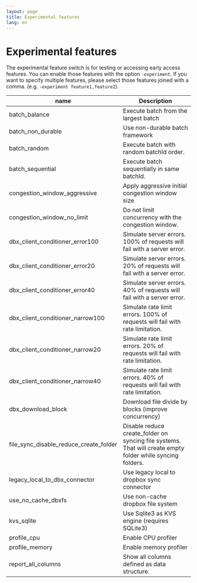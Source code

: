 ```yaml
---
layout: page
title: Experimental features
lang: en
---
```


# Experimental features

The experimental feature switch is for testing or accessing early access features. You can enable those features with the option `-experiment`. If you want to specify multiple features, please select those features joined with a comma. (e.g. `-experiment feature1,feature2`).

| name                                   | Description                                                                                                |
|----------------------------------------|------------------------------------------------------------------------------------------------------------|
| batch_balance                          | Execute batch from the largest batch                                                                       |
| batch_non_durable                      | Use non-durable batch framework                                                                            |
| batch_random                           | Execute batch with random batchId order.                                                                   |
| batch_sequential                       | Execute batch sequentially in same batchId.                                                                |
| congestion_window_aggressive           | Apply aggressive initial congestion window size                                                            |
| congestion_window_no_limit             | Do not limit concurrency with the congestion window.                                                       |
| dbx_client_conditioner_error100        | Simulate server errors. 100% of requests will fail with a server error.                                    |
| dbx_client_conditioner_error20         | Simulate server errors. 20% of requests will fail with a server error.                                     |
| dbx_client_conditioner_error40         | Simulate server errors. 40% of requests will fail with a server error.                                     |
| dbx_client_conditioner_narrow100       | Simulate rate limit errors. 100% of requests will fail with rate limitation.                               |
| dbx_client_conditioner_narrow20        | Simulate rate limit errors. 20% of requests will fail with rate limitation.                                |
| dbx_client_conditioner_narrow40        | Simulate rate limit errors. 40% of requests will fail with rate limitation.                                |
| dbx_download_block                     | Download file divide by blocks (improve concurrency)                                                       |
| file_sync_disable_reduce_create_folder | Disable reduce create_folder on syncing file systems. That will create empty folder while syncing folders. |
| legacy_local_to_dbx_connector          | Use legacy local to dropbox sync connector                                                                 |
| use_no_cache_dbxfs                     | Use non-cache dropbox file system                                                                          |
| kvs_sqlite                             | Use Sqlite3 as KVS engine (requires SQLite3)                                                               |
| profile_cpu                            | Enable CPU profiler                                                                                        |
| profile_memory                         | Enable memory profiler                                                                                     |
| report_all_columns                     | Show all columns defined as data structure.                                                                |


